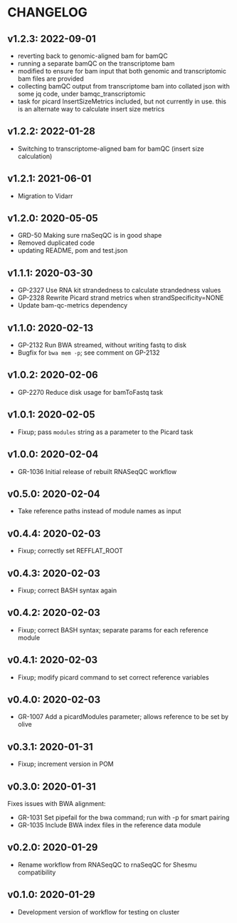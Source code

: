 CHANGELOG
=========

v1.2.3: 2022-09-01
------------------ 
- reverting back to genomic-aligned bam for bamQC
- running a separate bamQC on the transcriptome bam
- modified to ensure for bam input that both genomic and transcriptomic bam files are provided
- collecting bamQC output from transcriptome bam into collated json with some jq code, under bamqc_transcriptomic
- task for picard InsertSizeMetrics included, but not currently in use. this is an alternate way to calculate insert size metrics


v1.2.2: 2022-01-28
------------------
- Switching to transcriptome-aligned bam for bamQC (insert size calculation)

v1.2.1: 2021-06-01
------------------
- Migration to Vidarr

v1.2.0: 2020-05-05
------------------

- GRD-50 Making sure rnaSeqQC is in good shape
- Removed duplicated code
- updating README, pom and test.json


v1.1.1: 2020-03-30
------------------

- GP-2327 Use RNA kit strandedness to calculate strandedness values
- GP-2328 Rewrite Picard strand metrics when strandSpecificity=NONE
- Update bam-qc-metrics dependency

v1.1.0: 2020-02-13
------------------

- GP-2132 Run BWA streamed, without writing fastq to disk
- Bugfix for `bwa mem -p`; see comment on GP-2132

v1.0.2: 2020-02-06
------------------

- GP-2270 Reduce disk usage for bamToFastq task

v1.0.1: 2020-02-05
------------------

- Fixup; pass `modules` string as a parameter to the Picard task

v1.0.0: 2020-02-04
------------------

- GR-1036 Initial release of rebuilt RNASeqQC workflow

v0.5.0: 2020-02-04
------------------

- Take reference paths instead of module names as input

v0.4.4: 2020-02-03
------------------

- Fixup; correctly set REFFLAT_ROOT

v0.4.3: 2020-02-03
------------------

- Fixup; correct BASH syntax again

v0.4.2: 2020-02-03
------------------

- Fixup; correct BASH syntax; separate params for each reference module

v0.4.1: 2020-02-03
------------------

- Fixup; modify picard command to set correct reference variables

v0.4.0: 2020-02-03
------------------

- GR-1007 Add a picardModules parameter; allows reference to be set by olive

v0.3.1: 2020-01-31
------------------

- Fixup; increment version in POM

v0.3.0: 2020-01-31
------------------

Fixes issues with BWA alignment:
- GR-1031 Set pipefail for the bwa command; run with -p for smart pairing
- GR-1035 Include BWA index files in the reference data module

v0.2.0: 2020-01-29
------------------

- Rename workflow from RNASeqQC to rnaSeqQC for Shesmu compatibility


v0.1.0: 2020-01-29
------------------

- Development version of workflow for testing on cluster
